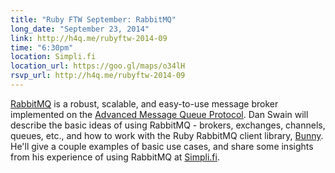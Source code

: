 ```yaml
---
title: "Ruby FTW September: RabbitMQ"
long_date: "September 23, 2014"
link: http://h4q.me/rubyftw-2014-09
time: "6:30pm"
location: Simpli.fi
location_url: https://goo.gl/maps/o34lH
rsvp_url: http://h4q.me/rubyftw-2014-09
---
```


[RabbitMQ](http://www.rabbitmq.com) is a robust, scalable, and easy-to-use message broker implemented on the [Advanced Message Queue Protocol](http://www.amqp.org/).  Dan Swain will describe the basic ideas of using RabbitMQ - brokers, exchanges, channels, queues, etc., and how to work with the Ruby RabbitMQ client library, [Bunny](http://rubybunny.info/).  He'll give a couple examples of basic use cases, and share some insights from his experience of using RabbitMQ at [Simpli.fi](http://simpli.fi).

